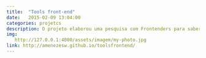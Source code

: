 ```yaml
---
title:  "Tools front-end"
date:   2015-02-09 13:04:00
categories: projetcs
description: O projeto elaborou uma pesquisa com Frontenders para saber qual as ferramentas que costumam usar diariamente.
img:
   http://127.0.0.1:4000/assets/imagem/my-photo.jpg
link: http://amenezesw.github.io/toolsfrontend/
---
```

